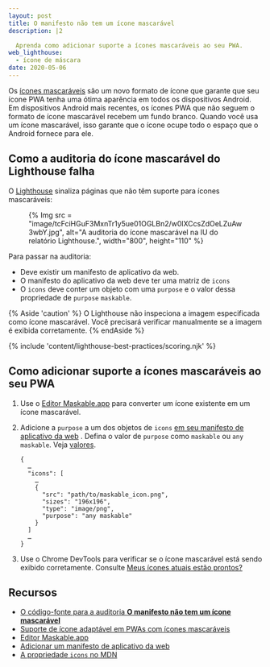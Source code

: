 ```yaml
---
layout: post
title: O manifesto não tem um ícone mascarável
description: |2

  Aprenda como adicionar suporte a ícones mascaráveis ao seu PWA.
web_lighthouse:
  - ícone de máscara
date: 2020-05-06
---
```


Os [ícones mascaráveis](/maskable-icon/) são um novo formato de ícone que garante que seu ícone PWA tenha uma ótima aparência em todos os dispositivos Android. Em dispositivos Android mais recentes, os ícones PWA que não seguem o formato de ícone mascarável recebem um fundo branco. Quando você usa um ícone mascarável, isso garante que o ícone ocupe todo o espaço que o Android fornece para ele.

## Como a auditoria do ícone mascarável do Lighthouse falha

O [Lighthouse](https://developer.chrome.com/docs/lighthouse/overview/) sinaliza páginas que não têm suporte para ícones mascaráveis:

<figure>{% Img src = "image/tcFciHGuF3MxnTr1y5ue01OGLBn2/w0lXCcsZdOeLZuAw3wbY.jpg", alt="A auditoria do ícone mascarável na IU do relatório Lighthouse.", width="800", height="110" %}</figure>

Para passar na auditoria:

- Deve existir um manifesto de aplicativo da web.
- O manifesto do aplicativo da web deve ter uma matriz de `icons`
- O `icons` deve conter um objeto com uma `purpose` e o valor dessa propriedade de `purpose` `maskable`.

{% Aside 'caution' %} O Lighthouse não inspeciona a imagem especificada como ícone mascarável. Você precisará verificar manualmente se a imagem é exibida corretamente. {% endAside %}

{% include 'content/lighthouse-best-practices/scoring.njk' %}

## Como adicionar suporte a ícones mascaráveis ao seu PWA

1. Use o [Editor Maskable.app](https://maskable.app/editor) para converter um ícone existente em um ícone mascarável.

2. Adicione a `purpose` a um dos objetos de `icons` [em seu manifesto de aplicativo da web](/add-manifest/) . Defina o valor de `purpose` como `maskable` ou `any maskable`. Veja [valores](https://developer.mozilla.org/docs/Web/Manifest/icons#Values).

    ```json/8
    {
      …
      "icons": [
        …
        {
          "src": "path/to/maskable_icon.png",
          "sizes": "196x196",
          "type": "image/png",
          "purpose": "any maskable"
        }
      ]
      …
    }
    ```

3. Use o Chrome DevTools para verificar se o ícone mascarável está sendo exibido corretamente. Consulte [Meus ícones atuais estão prontos?](/maskable-icon/#are-my-current-icons-ready)

## Recursos

- [O código-fonte para a auditoria **O manifesto não tem um ícone mascarável**](https://github.com/GoogleChrome/lighthouse/blob/master/lighthouse-core/audits/maskable-icon.js)
- [Suporte de ícone adaptável em PWAs com ícones mascaráveis](/maskable-icon/)
- [Editor Maskable.app](https://maskable.app/editor)
- [Adicionar um manifesto de aplicativo da web](/add-manifest/)
- [A propriedade `icons` no MDN](https://developer.mozilla.org/docs/Web/Manifest/icons)
